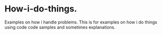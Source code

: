 # How-i-do-things.
Examples on how i handle problems.
This is for examples on how i do things using code code samples and sometimes explanations.
